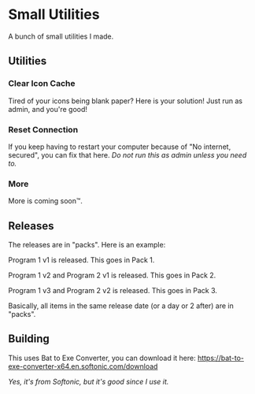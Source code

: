 # Small Utilities
A bunch of small utilities I made.
## Utilities
### Clear Icon Cache
Tired of your icons being blank paper? Here is your solution! Just run as admin, and you're good!

### Reset Connection
If you keep having to restart your computer because of "No internet, secured", you can fix that here. *Do not run this as admin unless you need to.*

### More
More is coming soon™.

## Releases
The releases are in "packs". Here is an example:


Program 1 v1 is released. This goes in Pack 1.

Program 1 v2 and Program 2 v1 is released. This goes in Pack 2.

Program 1 v3 and Program 2 v2 is released. This goes in Pack 3.

Basically, all items in the same release date (or a day or 2 after) are in "packs".

## Building
This uses Bat to Exe Converter, you can download it here: https://bat-to-exe-converter-x64.en.softonic.com/download

*Yes, it's from Softonic, but it's good since I use it.*
